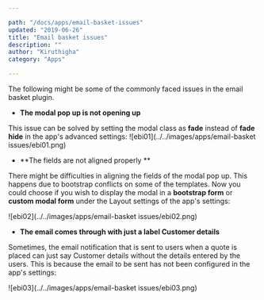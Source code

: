 ```yaml
---

path: "/docs/apps/email-basket-issues"
updated: "2019-06-26"
title: "Email basket issues"
description: ""
author: "Kiruthigha"
category: "Apps"

---
```



The following might be some of the commonly faced issues in the email basket plugin.

* **The modal pop up is not opening up**

This issue can be solved by setting the modal class as **fade** instead of **fade hide**  in the app's advanced settings:
![ebi01](../../images/apps/email-basket issues/ebi01.png)


* **The fields are not aligned properly  **


There might be difficulties in aligning the fields of the modal pop up. This happens due to bootstrap conflicts on some of the templates. Now you could choose if you wish to display the modal in a **bootstrap form** or **custom modal form** under the Layout settings of the app's settings:

![ebi02](../../images/apps/email-basket issues/ebi02.png)

* **The email comes through with just a label Customer details**


Sometimes, the email notification that is sent to users when a quote is placed can just say Customer details without the details entered by the users. This is because the email to be sent has not been configured in the app's settings:


![ebi03](../../images/apps/email-basket issues/ebi03.png)
